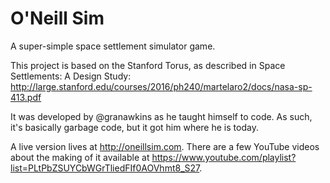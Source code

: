 # O'Neill Sim

A super-simple space settlement simulator game.

This project is based on the Stanford Torus, as described in Space Settlements: A Design Study: http://large.stanford.edu/courses/2016/ph240/martelaro2/docs/nasa-sp-413.pdf

It was developed by @granawkins as he taught himself to code. As such, it's basically garbage code, but it got him where he is today.

A live version lives at http://oneillsim.com. There are a few YouTube videos about the making of it available at https://www.youtube.com/playlist?list=PLtPbZSUYCbWGrTliedFIf0AOVhmt8_S27.
